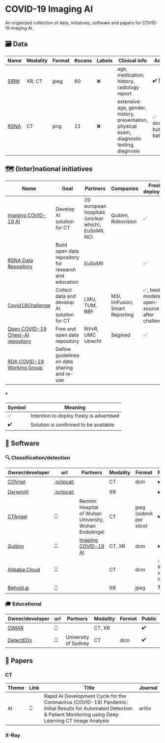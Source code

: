 # COVID-19 Imaging AI

An organized collection of data, initiatives, software and papers for 
COVID-19 imaging AI.

## :card_file_box: Data

Name | Modality | Format | #scans | Labels | Clinical info | Accessibility
-----|----------|--------|-----------------|--------|---------------|--------------
[SIRM](https://www.sirm.org/category/senza-categoria/covid-19/) | XR, CT | jpeg | 60 | :x: | age, medication, history, radiology report | :heavy_check_mark: [NifTI](http://medicalsegmentation.com/covid19/) 
[RSNA](https://cases.rsna.org/coronavirus) | CT	| png | 11 | :x: | extensive: age, gender, history, presentation, physical exam, diagnostic testing, diagnosis | :white_check_mark: downloadable, but not in batch

## :world_map: (Inter)national initiatives

Name | Goal | Partners | Companies | Freely deployed\*
-----|------|----------|-----------|------------------
[Imaging COVID-19 AI](https://imagingcovid19ai.eu/) | Develop AI solution for CT | 20 european hospitals (unclear which), EuSoMII, NCI | Quibim, Robovision | :white_check_mark:
[RSNA Data Repository](https://press.rsna.org/timssnet/media/pressreleases/14_pr_target.cfm?ID=2167) | Build open data repository for research and education | EuSoMII | | :white_check_mark:
[Covid19Challenge](https://www.covid19challenge.eu) | Collect data and develop AI solution for CT | LMU, TUM, BBF | M3i, ImFusion, Smart Reporting | :white_check_mark:, best models open-source after challenge 
[Open COVID-19 Chest-AI repository](https://doradiology.com/covid-ai/index-notyetlive.html) | Free and open data repository | NVvR, UMC Utrecht | Segmed | :white_check_mark:
[RDA COVID-19 Working Group](https://www.rd-alliance.org/groups/rda-covid19) | Define guidelines on data sharing and re-use | | |

### \* 
Symbol | Meaning
-------|--------
:white_check_mark: | Intention to deploy freely is advertised
:heavy_check_mark: | Solution is confirmed to be available

## :minidisc: Software

### :mag: Classification/detection
Owner/developer | url | Partners | Modality | Format | Public | Integration | Validation/paper
----------------|-----|----------|----------|--------|--------|-------------|-----------------
[COVnet](https://github.com/bkong999/COVNet) | [:octocat:](https://github.com/bkong999/COVNet) | | CT | dcm | :heavy_check_mark: | | [:computer_mouse:](https://pubs.rsna.org/doi/10.1148/radiol.2020200905)
[DarwinAI](https://www.darwinai.com/) | [:octocat:](https://github.com/lindawangg/COVID-Net/) | | XR | |:heavy_check_mark: | | [:computer_mouse:](https://arxiv.org/abs/2003.09871)
[CTAngel](http://121.40.75.149/znyx-ncov/index#/app/index) | [:computer_mouse:](http://121.40.75.149/znyx-ncov/index#/app/index) | Renmin Hospital of Wuhan University, Wuhan EndoAngel | CT | jpeg (submit per slice) | :heavy_check_mark: | Browser | [:computer_mouse:](https://www.medrxiv.org/content/medrxiv/early/2020/02/26/2020.02.25.20021568.full.pdf)
[Quibim](https://quibim.com) | [:computer_mouse:](https://imagingcovid19.quibim.com) | [Imaging COVID-19 AI](https://imagingcovid19ai.eu/) | CT, XR | dcm | :heavy_check_mark: | Browser |
[Alibaba Cloud](https://alibabacloud.com) | [:computer_mouse:](https://www.alibabacloud.com/solutions/ct-image-analytics) | | CT | dcm | :white_check_mark: apply via mail | Cloud |
[Behold.ai](https://behold.ai) | [:computer_mouse:](https://behold.ai/covid-19/) | | XR | jpeg | :question: | :question: | 

### :mortar_board: Educational
Owner/developer | url | Partners | Modality | Format | Public | Integration | Validation/paper
----------------|-----|----------|----------|--------|--------|-------------|-----------------
[CIMAR](https://cimar.co.uk/) | [:computer_mouse:](https://bsticovid19.cimar.co.uk/) | | CT, XR | |:heavy_check_mark: | Browser | 
[DetectEDx](https://www.detectedx.com/) | [:computer_mouse:](https://www.detectedx.com/) | University of Sydney | CT | dcm | :heavy_check_mark: | Browser | 

## :page_facing_up: Papers

### CT

Theme | Link | Title | Journal
--------|-------|-------|-----
AI | [:computer_mouse:](https://arxiv.org/abs/2003.0503) | Rapid AI Development Cycle for the Coronavirus (COVID-19) Pandemic: Initial Results for Automated Detection & Patient Monitoring using Deep Learning CT Image Analysis | arXiv

### X-Ray
